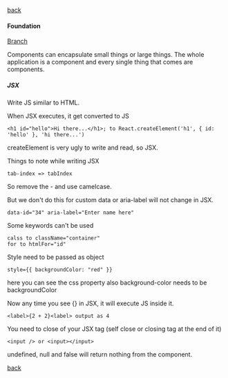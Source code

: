 [back](../../README.md)

#### Foundation

[Branch](https://github.com/nygilgp/learn-patterns-designs-multi/tree/basics)

Components can encapsulate small things or large things. The whole application is a component and every single thing that comes are components.

##### JSX

Write JS similar to HTML.

When JSX executes, it get converted to JS

    <h1 id="hello">Hi there...</h1>; to React.createElement('h1', { id: 'hello' }, 'hi there...')

createElement is very ugly to write and read, so JSX.

Things to note while writing JSX

    tab-index => tabIndex

So remove the - and use camelcase.

But we don't do this for custom data or aria-label will not change in JSX.

    data-id="34" aria-label="Enter name here"

Some keywords can't be used

    calss to className="container"
    for to htmlFor="id"

Style need to be passed as object

    style={{ backgroundColor: "red" }}

here you can see the css property also background-color needs to be backgroundColor

Now any time you see {} in JSX, it will execute JS inside it.

    <label>{2 + 2}<label> output as 4

You need to close of your JSX tag (self close or closing tag at the end of it)

    <input /> or <input></input>

undefined, null and false will return nothing from the component.

[back](../../README.md)
